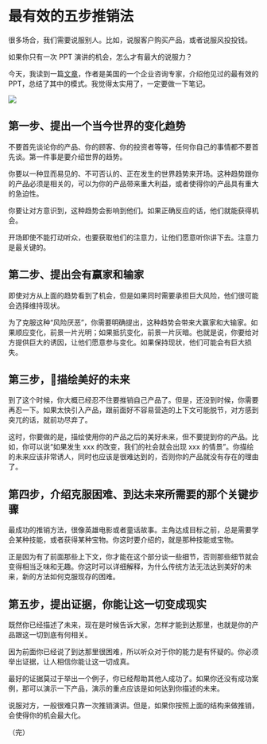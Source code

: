 # 最有效的五步推销法

很多场合，我们需要说服别人。比如，说服客户购买产品，或者说服风投投钱。

如果你只有一次 PPT 演讲的机会，怎么才有最大的说服力？

今天，我读到一篇[文章](https://medium.com/the-mission/the-greatest-sales-deck-ive-ever-seen-4f4ef3391ba0)，作者是美国的一个企业咨询专家，介绍他见过的最有效的 PPT，总结了其中的模式。我觉得太实用了，一定要做一下笔记。

![](https://www.wangbase.com/blogimg/asset/201811/bg2018112801.jpg)

## 第一步、提出一个当今世界的变化趋势

不要首先谈论你的产品、你的顾客、你的投资者等等，任何你自己的事情都不要首先谈。第一件事是要介绍世界的趋势。

你要以一种显而易见的、不可否认的、正在发生的世界趋势来开场。这种趋势跟你的产品必须是相关的，可以为你的产品带来重大利益，或者使得你的产品具有重大的急迫性。

你要让对方意识到，这种趋势会影响到他们。如果正确反应的话，他们就能获得机会。

开场即使不能打动听众，也要获取他们的注意力，让他们愿意听你讲下去。注意力是最关键的。

## 第二步、提出会有赢家和输家

即使对方从上面的趋势看到了机会，但是如果同时需要承担巨大风险，他们很可能会选择维持现状。

为了克服这种“风险厌恶”，你需要明确提出，这种趋势会带来大赢家和大输家。如果顺应变化，前景一片光明；如果抵抗变化，前景一片灰暗。也就是说，你要给对方提供巨大的诱因，让他们愿意参与变化。如果保持现状，他们可能会有巨大损失。

## 第三步，描绘美好的未来

到了这个时候，你大概已经忍不住要推销自己产品了。但是，还没到时候，你需要再忍一下。如果太快引入产品，跟前面好不容易营造的上下文可能脱节，对方感到突兀的话，就前功尽弃了。

这时，你要做的是，描绘使用你的产品之后的美好未来，但不要提到你的产品。比如，你可以说“如果发生 xxx 的改变，我们的社会就会出现 xxx 的情景”。你描绘的未来应该非常诱人，同时也应该是很难达到的，否则你的产品就没有存在的理由了。

## 第四步，介绍克服困难、到达未来所需要的那个关键步骤

最成功的推销方法，很像英雄电影或者童话故事。主角达成目标之前，总是需要学会某种技能，或者获得某种宝物。你这时要介绍的，就是那种技能或宝物。

正是因为有了前面那些上下文，你才能在这个部分谈一些细节，否则那些细节就会变得相当乏味和无趣。你这时可以详细解释，为什么传统方法无法达到美好的未来，新的方法如何克服现存的困难。

## 第五步，提出证据，你能让这一切变成现实

既然你已经描述了未来，现在是时候告诉大家，怎样才能到达那里，也就是你的产品跟这一切到底有何相关。

因为前面你已经说了到达那里很困难，所以听众对于你的能力是有怀疑的。你必须举出证据，让人相信你能让这一切成真。

最好的证据莫过于举出一个例子，你已经帮助其他人成功了。如果你还没有成功案例，那可以演示一下产品，演示的重点应该是如何达到你描述的未来。

说服对方，一般很难只靠一次推销演讲。但是，如果你按照上面的结构来做推销，会使得你的机会最大化。

（完）




